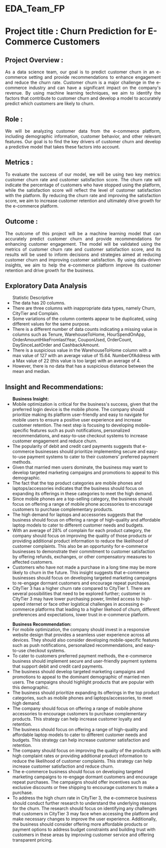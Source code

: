 # EDA_Team_FP
<h1>Project title : Churn Prediction for E-Commerce Customers</h1>

<h2>Project Overview :</h2>
<p align = 'justify'>
As a data science team, our goal is to predict customer churn in an e-commerce setting and provide recommendations to enhance engagement and reduce the churn rate. Customer churn is a major challenge in the e-commerce industry and can have a significant impact on the company's revenue. By using machine learning techniques, we aim to identify the factors that contribute to customer churn and develop a model to accurately predict which customers are likely to churn.
</p>
<h2>Role :</h2>
<p align = 'justify'>
We will be analyzing customer data from the e-commerce platform, including demographic information, customer behavior, and other relevant features. Our goal is to find the key drivers of customer churn and develop a predictive model that takes these factors into account.
</p>
<h2>Metrics :</h2>
<p align = 'justify'>
To evaluate the success of our model, we will be using two key metrics: customer churn rate and customer satisfaction score. The churn rate will indicate the percentage of customers who have stopped using the platform, while the satisfaction score will reflect the level of customer satisfaction with the platform. By reducing the churn rate and improving the satisfaction score, we aim to increase customer retention and ultimately drive growth for the e-commerce platform.
</p>
<h2>Outcome :</h2>
<p align = 'justify'>
The outcome of this project will be a machine learning model that can accurately predict customer churn and provide recommendations for enhancing customer engagement. The model will be validated using the metrics of customer churn rate and customer satisfaction score, and its results will be used to inform decisions and strategies aimed at reducing customer churn and improving customer satisfaction. By using data-driven insights, we aim to help the e-commerce platform improve its customer retention and drive growth for the business.
</p>
<h2>Exploratory Data Analysis</h2>
<p align = 'justify'>
<ul>Statistic Descriptive
    <li>The data has 20 columns.</li>
    <li>There are three columns with inappropriate data types, namely Churn, CityTier and Complain.</li>
    <li>Some variations of the column contents appear to be duplicated, using different values for the same purpose.</li>
    <li>There is a different number of data counts indicating a missing value in columns such as Tenure, WarehouseToHome, HourSpendOnApp, OrderAmountHikeFromlastYear, CouponUsed, OrderCount, DaySinceLastOrder and CashbackAmount. </li>
    <li>There is a suspicious value in the WarehouseToHome column with a max value of 127 with an average value of 15.64. NumberOfAddress with a Max value of 22 (this value is too large) with an average of 4. </li>
    <li>However, there is no data that has a suspicious distance between the mean and median.</li>
</ul>
<h2>Insight and Recommendations:</h2>
<ul><b>Business Insight:</b>
    <li>Mobile optimization is critical for the business's success, given that the preferred login device is the mobile phone. The company should prioritize making its platform user-friendly and easy to navigate for mobile users to ensure a positive user experience and increase customer retention. The next step is focusing to developing mobile-specific features such as push notifications, personalized recommendations, and easy-to-use checkout systems to increase customer engagement and reduce churn.</li>
    <li>The popularity of debit and credit card payments suggests that e-commerce businesses should prioritize implementing secure and easy-to-use payment systems to cater to their customers' preferred payment methods.</li>
    <li>Given that married men users dominate, the business may want to develop targeted marketing campaigns and promotions to appeal to this demographic.</li>
    <li>The fact that the top product categories are mobile phones and laptops/accessories indicates that the business should focus on expanding its offerings in these categories to meet the high demand. </li>
    <li>Since mobile phones are a top-selling category, the business should focus on offering a range of mobile phone accessories to encourage customers to purchase complementary products.</li>
    <li>The high demand for laptops and accessories suggests that the business should focus on offering a range of high-quality and affordable laptop models to cater to different customer needs and budgets.</li>
    <li>With an average of 28% of complain for each product category, the company should focus on improving the quality of those products or providing additional product information to reduce the likelihood of customer complaints. This also be an opportunity for e-commerce businesses to demonstrate their commitment to customer satisfaction by offering refunds, exchanges, or other compensatory measures to affected customers.</li>
    <li>Customers who have not made a purchase in a long time may be more likely to churn in the future. This insight suggests that e-commerce businesses should focus on developing targeted marketing campaigns to re-engage dormant customers and encourage repeat purchases.</li>
    <li>CityTier 3 has a higher churn rate compared to CityTier 1. There are several possibilities that need to be explored further; customer in CityTier 3 may have lower purchasing power, limited access to high-speed internet or face other logistical challenges in accessing e-commerce platforms that leading to a higher likehood of churn, different preferences and expectations, lower trust in e-commerce platform.</li>
</ul>
<ul><b>Business Recommendation:</b>
    <li>For mobile optimization, the company should invest in a responsive website design that provides a seamless user experience across all devices. They should also consider developing mobile-specific features such as push notifications, personalized recommendations, and easy-to-use checkout systems.</li>
    <li>To cater to customers preferred payment methods, the e-commerce business should implement secure and user-friendly payment systems that support debit and credit card payments.</li>
    <li>The business should develop targeted marketing campaigns and promotions to appeal to the dominant demographic of married men users. The campaigns should highlight products that are popular with this demographic.</li>
    <li>The business should prioritize expanding its offerings in the top product categories, such as mobile phones and laptops/accessories, to meet high demand.</li>
    <li>The company should focus on offering a range of mobile phone accessories to encourage customers to purchase complementary products. This strategy can help increase customer loyalty and retention.</li>
    <li>The business should focus on offering a range of high-quality and affordable laptop models to cater to different customer needs and budgets. This strategy can help increase customer satisfaction and retention.</li>
    <li>The company should focus on improving the quality of the products with high complaint rates or providing additional product information to reduce the likelihood of customer complaints. This strategy can help increase customer satisfaction and reduce churn.</li>
    <li>The e-commerce business should focus on developing targeted marketing campaigns to re-engage dormant customers and encourage repeat purchases. The campaigns should offer incentives such as exclusive discounts or free shipping to encourage customers to make a purchase.</li>
    <li>To address the high churn rate in CityTier 3, the e-commerce business should conduct further research to understand the underlying reasons for the churn. The research should focus on identifying any challenges that customers in CityTier 3 may face when accessing the platform and make necessary changes to improve the user experience. Additionally, the business should consider offering more affordable products or payment options to address budget constraints and building trust with customers in these areas by improving customer service and offering transparent pricing.</li>
</ul>